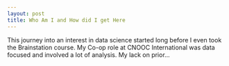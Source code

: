 ```yaml
---
layout: post
title: Who Am I and How did I get Here
---
```


This journey into an interest in data science started long before I even took the Brainstation course. My Co-op role at CNOOC International was data focused and involved a lot of analysis. My lack on prior...


